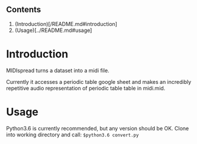 ## Contents
  1. (Introduction)[/README.md#introduction]
  2. (Usage)[../README.md#usage]

# Introduction
  MIDIspread turns a dataset into a midi file.

  Currently it accesses a periodic table google sheet and makes an incredibly repetitive audio representation of periodic table table in midi.mid.

# Usage
  Python3.6 is currently recommended, but any version should be OK.
  Clone into working directory and call: `$python3.6 convert.py`

